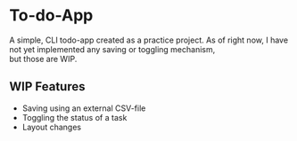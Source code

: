 # To-do-App

A simple, CLI todo-app created as a practice project. As of right now, I have not yet implemented any saving or toggling mechanism,\
but those are WIP.

## WIP Features
* Saving using an external CSV-file
* Toggling the status of a task
* Layout changes
